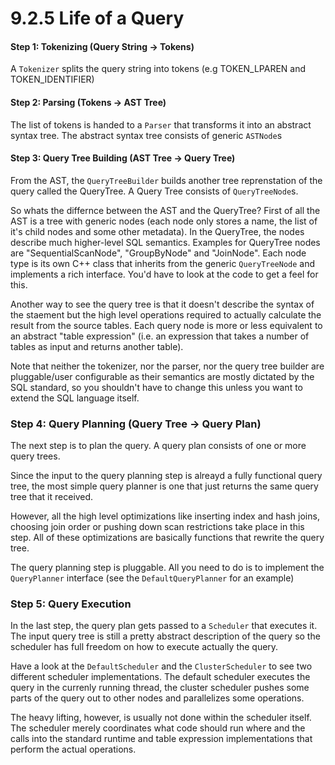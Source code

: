 9.2.5 Life of a Query
=====================

#### Step 1: Tokenizing (Query String -> Tokens)
A `Tokenizer` splits the query string into tokens (e.g TOKEN_LPAREN and TOKEN_IDENTIFIER)


#### Step 2: Parsing (Tokens -> AST Tree)

The list of tokens is handed to a `Parser` that transforms it into an abstract syntax
tree. The abstract syntax tree consists of generic `ASTNode`s


#### Step 3: Query Tree Building (AST Tree -> Query Tree)

From the AST, the `QueryTreeBuilder` builds another tree reprenstation of the query
called the QueryTree. A Query Tree consists of `QueryTreeNode`s.

So whats the differnce between the AST and the QueryTree? First of all the 
AST is a tree with generic nodes (each node only stores a name, the list of
it's child nodes and some other metadata). In the QueryTree, the nodes
describe much higher-level SQL semantics. Examples for QueryTree nodes are
"SequentialScanNode", "GroupByNode" and "JoinNode". Each node type is its
own C++ class that inherits from the generic `QueryTreeNode` and implements
a rich interface. You'd have to look at the code to get a feel for this.

Another way to see the query tree is that it doesn't describe the syntax
of the staement but the high level operations required to actually calculate
the result from the source tables. Each query node is more or less equivalent to
an abstract "table expression" (i.e. an expression
that takes a number of tables as input and returns another table).

Note that neither the tokenizer, nor the parser, nor the query tree builder
are pluggable/user configurable as their semantics are mostly dictated by the
SQL standard, so you shouldn't have to change this unless you want to extend
the SQL language itself.


### Step 4: Query Planning (Query Tree -> Query Plan)

The next step is to plan the query. A query plan consists of one or more
query trees.

Since the input to the query planning step is alreayd a fully functional query tree,
the most simple query planner is one that just returns the same query tree that it
received.

However, all the high level optimizations like inserting index and hash joins,
choosing join order or pushing down scan restrictions take place in this step.
All of these optimizations are basically functions that rewrite the query tree.

The query planning step is pluggable. All you need to do is to implement the
`QueryPlanner` interface (see the `DefaultQueryPlanner` for an example)


### Step 5: Query Execution

In the last step, the query plan gets passed to a `Scheduler` that executes it.
The input query tree is still a pretty abstract description of the query so the
scheduler has full freedom on how to execute actually the query.

Have a look at the `DefaultScheduler` and the `ClusterScheduler` to see two
different scheduler implementations. The default scheduler executes the query
in the currenly running thread, the cluster scheduler pushes some parts of the
query out to other nodes and parallelizes some operations.

The heavy lifting, however, is usually not done within the scheduler itself.
The scheduler merely coordinates what code should run where and the calls into
the standard runtime and table expression implementations that perform the actual
operations.
